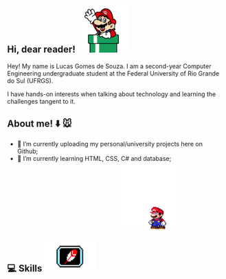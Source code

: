 ## Hi, dear reader! ![olá](mariodown.gif)
Hey! My name is Lucas Gomes de Souza. I am a second-year Computer Engineering undergraduate student at the Federal University of Rio Grande do Sul (UFRGS).

I have hands-on interests when talking about technology and learning the challenges tangent to it.

## About me! :arrow_down: :mouse: 
- 🔭 I’m currently uploading my personal/university projects here on Github;     
- 🌱 I’m currently learning HTML, CSS, C# and database; <img src="mario.gif" width="150" style="display: block; margin-left: auto; margin-right: 100px;">


## :computer: Skills <img src="https://github.com/lucasgdesouza/lucasgdesouza/raw/main/skills.gif" width="120" height="70">


